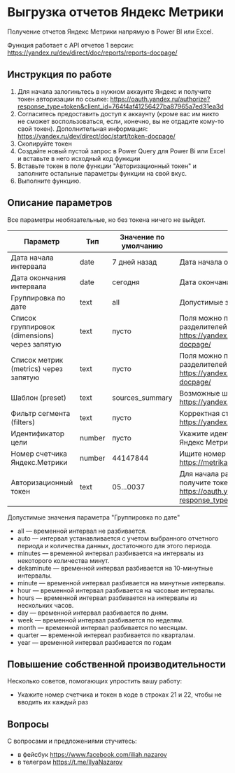 # Выгрузка отчетов Яндекс Метрики

Получение отчетов Яндекс Метрики напрямую в Power BI или Excel.

Функция работает с API отчетов 1 версии: https://yandex.ru/dev/direct/doc/reports/reports-docpage/
## Инструкция по работе
1. Для начала залогиньтесь в нужном аккаунте Яндекс и получите токен авторизации по ссылке: https://oauth.yandex.ru/authorize?response_type=token&client_id=764f4af41256427ba87965a7ed31ea3d
1. Согласитесь предоставить доступ к аккаунту (кроме вас им никто не сможет воспользоваться, если, конечно, вы не отдадите кому-то свой токен). Дополнительная информация: https://yandex.ru/dev/direct/doc/start/token-docpage/
1. Скопируйте токен
1. Создайте новый пустой запрос в Power Query для Power Bi или Excel и вставьте в него исходный код функции 
1. Вставьте токен в поле функции "Авторизационный токен" и заполните остальные параметры функции на свой вкус.
1. Выполните функцию.

## Описание параметров
Все параметры необязательные, но без токена ничего не выйдет.

Параметр|Тип|Значение по умолчанию|Описание
--------|---|---------------------|---
Дата начала интервала|date|7 дней назад|Дата начала отчета не позднее сегодняшней
Дата окончания интервала|date|сегодня|Дата окончания отчета не позднее даты начала
Группировка по дате|text|all|Допустимые значения см. ниже.
Список группировок (dimensions) через запятую|text|пусто|Поля можно передать в виде списка или срокой с любым их разделителей "#(tab) ,;". Не более 10 группировок из списка https://yandex.ru/dev/metrika/doc/api2/api_v1/attrandmetr/dim_all-docpage/
Список метрик (metrics) через запятую|text|пусто|Поля можно передать в виде списка или срокой с любым их разделителей "#(tab) ,;". Не более 20 метрик из списка https://yandex.ru/dev/metrika/doc/api2/api_v1/attrandmetr/dim_all-docpage/
Шаблон (preset)|text|sources_summary|Возможные шаблоны https://yandex.ru/dev/metrika/doc/api2/api_v1/presets/presets-docpage/
Фильтр сегмента (filters)|text|пусто|Корректная строка фильтра https://yandex.ru/dev/metrika/doc/api2/api_v1/segmentation-docpage/
Идентификатор цели|number|пусто|Укажите идентификатор цели - его можно посмотреть в настройках Яндекс Метрики
Номер счетчика Яндекс.Метрики|number|44147844|Ищите номер счетчика в Метрике нужного сайта или на странице https://metrika.yandex.ru/list
Авторизационный токен|text|05...0037|Для начала работы залогиньтесь в нужном аккаунте Яндекс и получите токен авторизации по ссылке: https://oauth.yandex.ru/authorize?response_type=token&client_id=764f4af41256427ba87965a7ed31ea3d

Допустимые значения параметра "Группировка по дате"
* all — временной интервал не разбивается.
* auto — интервал устанавливается с учетом выбранного отчетного периода и количества данных, достаточного для этого периода.
* minutes — временной интервал разбивается на интервалы из некоторого количества минут.
* dekaminute — временной интервал разбивается на 10-минутные интервалы.
* minute — временной интервал разбивается на минутные интервалы.
* hour — временной интервал разбивается на часовые интервалы.
* hours — временной интервал разбивается на интервалы из нескольких часов.
* day — временной интервал разбивается по дням.
* week — временной интервал разбивается по неделям.
* month — временной интервал разбивается по месяцам.
* quarter — временной интервал разбивается по кварталам.
* year — временной интервал разбивается по годам

## Повышение собственной производительности
Несколько советов, помогающих упростить вашу работу:
* Укажите номер счетчика и токен в коде в строках 21 и 22, чтобы не вводить их каждый раз

## Вопросы
С вопросами и предложениями стучитесь:
* в фейсбук https://www.facebook.com/iliah.nazarov
* в телеграм https://t.me/IlyaNazarov
